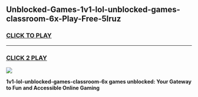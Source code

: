 
## Unblocked-Games-1v1-lol-unblocked-games-classroom-6x-Play-Free-5lruz
<h3>
<a href="https://premium76.site?title=1v1-lol-unblocked-games-classroom-6x&ref=19M">CLICK TO PLAY</a></h3>
<hr>

<h3>
<a href="https://premium76.site?title=1v1-lol-unblocked-games-classroom-6x&ref=19M">CLICK 2 PLAY</a>
  
</h3>

<a href="https://premium76.site?title=1v1-lol-unblocked-games-classroom-6x&ref=19M"><img src="https://clearcache.store/games.png"></a>


**1v1-lol-unblocked-games-classroom-6x games unblocked: Your Gateway to Fun and Accessible Online Gaming**
